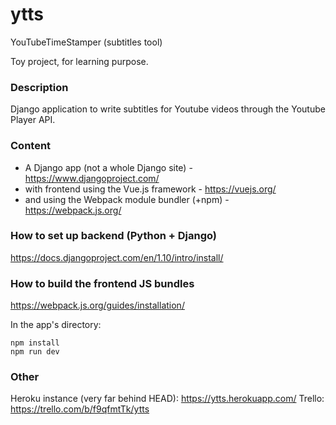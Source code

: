 # ytts #
YouTubeTimeStamper (subtitles tool)

Toy project, for learning purpose.

### Description ###
Django application to write subtitles for Youtube videos through the Youtube Player API.

### Content ###
* A Django app (not a whole Django site) - https://www.djangoproject.com/
* with frontend using the Vue.js framework - https://vuejs.org/
* and using the Webpack module bundler (+npm) - https://webpack.js.org/

### How to set up backend (Python + Django) ###
https://docs.djangoproject.com/en/1.10/intro/install/

### How to build the frontend JS bundles ###
https://webpack.js.org/guides/installation/

In the app's directory:
```
npm install
npm run dev
```

### Other ###
Heroku instance (very far behind HEAD): https://ytts.herokuapp.com/
Trello: https://trello.com/b/f9qfmtTk/ytts

